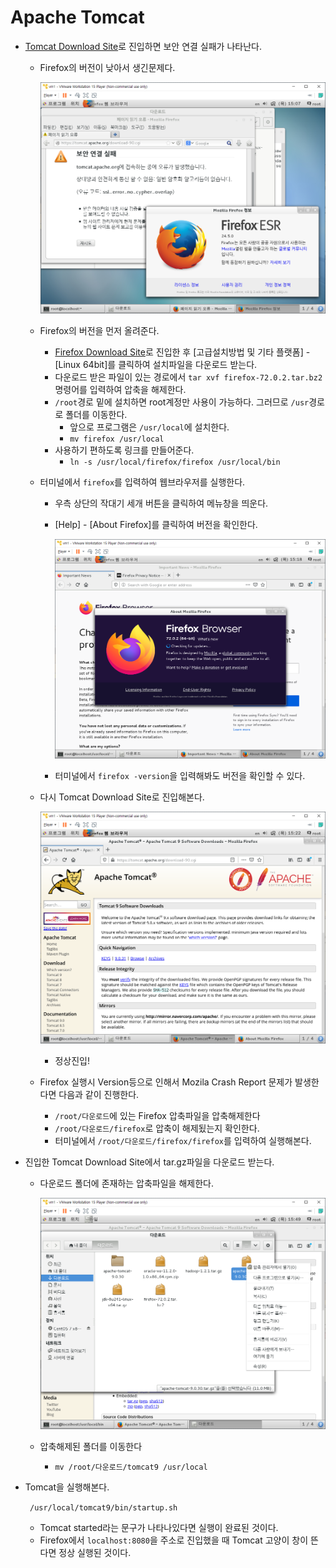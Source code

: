 # Apache Tomcat

* [Tomcat Download Site](https://tomcat.apache.org/download-90.cgi)로 진입하면 보안 연결 실패가 나타난다.

  * Firefox의 버전이 낮아서 생긴문제다.

    ![image-20200220150814112](image/image-20200220150814112.png)

  * Firefox의 버전을 먼저 올려준다.

    * [Firefox Download Site](https://www.mozilla.org/ko/firefox/new/)로 진입한 후 [고급설치방법 및 기타 플랫폼] - [Linux 64bit]를 클릭하여 설치파일을 다운로드 받는다.
    * 다운로드 받은 파일이 있는 경로에서 `tar xvf firefox-72.0.2.tar.bz2` 명령어를 입력하여 압축을 해제한다.
    * `/root`경로 밑에 설치하면 root계정만 사용이 가능하다. 그러므로 `/usr`경로로 폴더를 이동한다.
      * 앞으로 프로그램은 `/usr/local`에 설치한다.
      * `mv firefox /usr/local`
    * 사용하기 편하도록 링크를 만들어준다.
      * `ln -s /usr/local/firefox/firefox /usr/local/bin`

  * 터미널에서 `firefox`를 입력하여 웹브라우저를 실행한다.

    * 우측 상단의 작대기 세개 버튼을 클릭하여 메뉴창을 띄운다.

    * [Help] - [About Firefox]를 클릭하여 버전을 확인한다.

      ![image-20200220152045212](image/image-20200220152045212.png)

    * 터미널에서 `firefox -version`을 입력해봐도 버전을 확인할 수 있다.

  * 다시 Tomcat Download Site로 진입해본다.

    ![image-20200220152405457](image/image-20200220152405457.png)

    * 정상진입!

  * Firefox 실행시 Version등으로 인해서 Mozila Crash Report 문제가 발생한다면 다음과 같이 진행한다.
    * `/root/다운로드`에 있는 Firefox 압축파일을 압축해제한다
    * `/root/다운로드/firefox`로 압축이 해제됬는지 확인한다.
    * 터미널에서 `/root/다운로드/firefox/firefox`를 입력하여 실행해본다.

* 진입한 Tomcat Download Site에서 tar.gz파일을 다운로드 받는다.

  * 다운로드 폴더에 존재하는 압축파일을 해제한다.

    ![image-20200220155049758](image/image-20200220155049758.png)

  * 압축해제된 폴더를 이동한다

    * `mv /root/다운로드/tomcat9 /usr/local`

* Tomcat을 실행해본다.

  ` /usr/local/tomcat9/bin/startup.sh`

  * Tomcat started라는 문구가 나타나있다면 실행이 완료된 것이다.
  * Firefox에서 `localhost:8080`을 주소로 진입했을 때 Tomcat 고양이 창이 뜬다면 정상 실행된 것이다.

